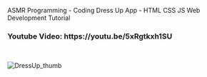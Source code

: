 ASMR Programming - Coding Dress Up App - HTML CSS JS Web Development Tutorial
<br>
<h3>
Youtube Video: https://youtu.be/5xRgtkxh1SU
</h3>

</br>

![DressUp_thumb](https://github.com/academynet/DressUpApp/assets/139820934/b4d2283a-a1ef-4633-b0e7-477062aacbcb)
